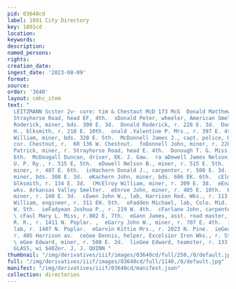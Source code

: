 ```yaml
---
pid: 03640cd
label: 1891 City Directory
key: 1891cd
location: 
keywords: 
description: 
named_persons: 
rights: 
creation_date: 
ingest_date: '2023-08-09'
format: 
source: 
order: '3640'
layout: cmhc_item
text: "                                                                                          HARLES
  LEITZMANN Scster 2v- core: tim & Chestaut McD 173 McG  Donald Matthew, miner, r.
  Strayhorse Road, head EF, 4th.  sDonald Peter, wheeler, American Smelter.  leDonald
  Roderick, miner, bds. 308 E. 3d.  Donald Roderick, r. 228 E. 3d.  Donald Roderick
  H., blksmith, r. 218 E. 10th.  onald .Valentine P. Mrs., r. 397 E. 4th.  Donald
  William, miner, bds. 320 E. 5th.  McDonnell James J., capt. police, Harrison av,
  cor. Chestnut, r.  KR 136 W. Chestnut.  foDonnell John, miner, r. 228 E. 3d.  Donough
  Patrick, miner, r. Strayhorse Road, head E. 4th.  Donough T. G. Miss, r. 623 E.
  6th.  McDougall Duncan, driver, EK. J. Gaw.  ra aDewell James Nelson, warehouseman,
  U. P. Ry., r. 515 E, 5th.  eDowell Nelson B., miner, r. 515 E. 5th.  eHachern Daniel,
  miner, r. 407 E. 6th.  icHachern Donald J., carpenter, r. 508 E. 3d.  eHachern Hugh,
  miner, bds. 308 E. 3d.  eKachern John, miner, bds. 606 EK. 6th.  cElmell William,
  blksmith, r. 134 E. 3d.  (McElroy William, miner, r. 309 E. 3d.  eEnaney Patrick,
  wks. Arkansas Valley Smelter.  eEnroe John, miner, r. 405 E. 10th.  Enroe Patrick,
  miner, r. 140 E. 3d.  cEwen John W., lab, Harrison Red. Wks., r. 113 E. 9th.  cHwing
  William, engineer, r. 311 EH. 5th.  oFadden Michael, lab, Colo. Mid. Ry., r. 308
  W. 5th.  ieFadyean Joshua P., r. 219 W. 4th.  cFarlane John, carpenter, E. Robitaille.
  \ cFaul Mary L. Miss, r.802 E, 7th.  eGann James, asst. road master, D. & R. G.
  R. R., r. 1411 N. Poplar. ,  eGarry John W., miner, r. 707 E. 4th.  [eoGarvie Thomas,
  lab, r. 1407 N. Poplar.  eGarvin Kittie Mrs., r. 2023 N. Pine.  ieGeary John, mining,
  r. 405 Harrison av.  ceGee Dennis, helper, Excelsior Iron Wks., r. St. James Hotel.
  \ eGee Edward, miner, r. 500 E. 2d.  lioGee Edward, teamster, r. 133 E. 7th.  PWINDOW
  GLASS, wi $48Zer. J, J. QUINN "
thumbnail: "/img/derivatives/iiif/images/03640cd/full/250,/0/default.jpg"
full: "/img/derivatives/iiif/images/03640cd/full/1140,/0/default.jpg"
manifest: "/img/derivatives/iiif/03640cd/manifest.json"
collection: directories
---
```

